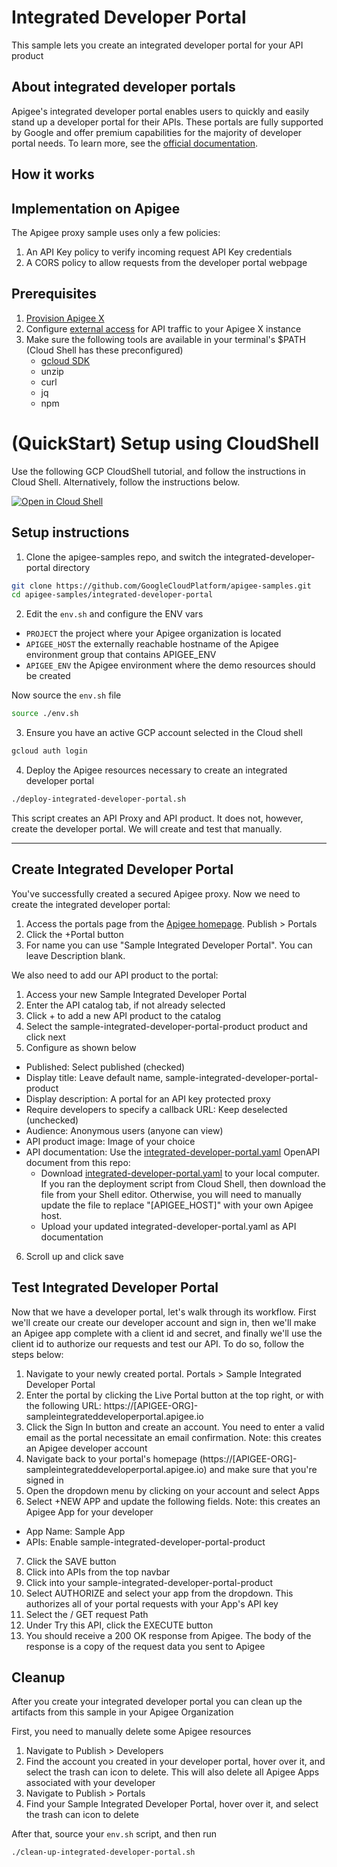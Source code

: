 # Integrated Developer Portal

This sample lets you create an integrated developer portal for your API product

## About integrated developer portals

Apigee's integrated developer portal enables users to quickly and easily stand up a developer portal for their APIs. These portals are fully supported by Google and offer premium capabilities for the majority of developer portal needs. To learn more, see the [official documentation](https://cloud.google.com/apigee/docs/api-platform/publish/portal/build-integrated-portal).

## How it works


## Implementation on Apigee 

The Apigee proxy sample uses only a few policies:
1. An API Key policy to verify incoming request API Key credentials
2. A CORS policy to allow requests from the developer portal webpage

## Prerequisites
1. [Provision Apigee X](https://cloud.google.com/apigee/docs/api-platform/get-started/provisioning-intro)
2. Configure [external access](https://cloud.google.com/apigee/docs/api-platform/get-started/configure-routing#external-access) for API traffic to your Apigee X instance
3. Make sure the following tools are available in your terminal's $PATH (Cloud Shell has these preconfigured)
    * [gcloud SDK](https://cloud.google.com/sdk/docs/install)
    * unzip
    * curl
    * jq
    * npm

# (QuickStart) Setup using CloudShell

Use the following GCP CloudShell tutorial, and follow the instructions in Cloud Shell. Alternatively, follow the instructions below.

[![Open in Cloud Shell](https://gstatic.com/cloudssh/images/open-btn.png)](https://ssh.cloud.google.com/cloudshell/open?cloudshell_git_repo=https://github.com/GoogleCloudPlatform/apigee-samples&cloudshell_git_branch=main&cloudshell_workspace=.&cloudshell_tutorial=integrated-developer-portal/docs/cloudshell-tutorial.md)

## Setup instructions

1. Clone the apigee-samples repo, and switch the integrated-developer-portal directory

```bash
git clone https://github.com/GoogleCloudPlatform/apigee-samples.git
cd apigee-samples/integrated-developer-portal
```

2. Edit the `env.sh` and configure the ENV vars

* `PROJECT` the project where your Apigee organization is located
* `APIGEE_HOST` the externally reachable hostname of the Apigee environment group that contains APIGEE_ENV
* `APIGEE_ENV` the Apigee environment where the demo resources should be created

Now source the `env.sh` file

```bash
source ./env.sh
```

3. Ensure you have an active GCP account selected in the Cloud shell

```sh
gcloud auth login
```

4. Deploy the Apigee resources necessary to create an integrated developer portal

```bash
./deploy-integrated-developer-portal.sh
```

This script creates an API Proxy and API product. It does not, however, create the developer portal. We will create and test that manually.

---
## Create Integrated Developer Portal

You've successfully created a secured Apigee proxy. Now we need to create the integrated developer portal:

1. Access the portals page from the [Apigee homepage](https://apigee.google.com). Publish > Portals
2. Click the +Portal button
3. For name you can use "Sample Integrated Developer Portal". You can leave Description blank.

We also need to add our API product to the portal:

1. Access your new Sample Integrated Developer Portal
2. Enter the API catalog tab, if not already selected
3. Click + to add a new API product to the catalog
4. Select the sample-integrated-developer-portal-product product and click next
5. Configure as shown below
- Published: Select published (checked)
- Display title: Leave default name, sample-integrated-developer-portal-product
- Display description: A portal for an API key protected proxy
- Require developers to specify a callback URL: Keep deselected (unchecked)
- Audience: Anonymous users (anyone can view)
- API product image: Image of your choice
- API documentation: Use the [integrated-developer-portal.yaml](integrated-developer-portal.yaml) OpenAPI document from this repo:
    - Download [integrated-developer-portal.yaml](integrated-developer-portal.yaml) to your local computer. If you ran the deployment script from Cloud Shell, then download the file from your Shell editor. Otherwise, you will need to manually update the file to replace "\[APIGEE_HOST\]" with your own Apigee host.
    - Upload your updated integrated-developer-portal.yaml as API documentation
6. Scroll up and click save

## Test Integrated Developer Portal

Now that we have a developer portal, let's walk through its workflow. First we'll create our create our developer account and sign in, then we'll make an Apigee app complete with a client id and secret, and finally we'll use the client id to authorize our requests and test our API. To do so, follow the steps below: 

1. Navigate to your newly created portal. Portals > Sample Integrated Developer Portal
2. Enter the portal by clicking the Live Portal button at the top right, or with the following URL: https://\[APIGEE-ORG\]-sampleintegrateddeveloperportal.apigee.io
3. Click the Sign In button and create an account. You need to enter a valid email as the portal necessitate an email confirmation. Note: this creates an Apigee developer account
4. Navigate back to your portal's homepage (https://\[APIGEE-ORG\]-sampleintegrateddeveloperportal.apigee.io) and make sure that you're signed in
5. Open the dropdown menu by clicking on your account and select Apps
6. Select +NEW APP and update the following fields. Note: this creates an Apigee App for your developer
- App Name: Sample App
- APIs: Enable sample-integrated-developer-portal-product
7. Click the SAVE button
8. Click into APIs from the top navbar
9. Click into your sample-integrated-developer-portal-product
10. Select AUTHORIZE and select your app from the dropdown. This authorizes all of your portal requests with your App's API key
11. Select the / GET request Path
12. Under Try this API, click the EXECUTE button
13. You should receive a 200 OK response from Apigee. The body of the response is a copy of the request data you sent to Apigee

## Cleanup

After you create your integrated developer portal you can clean up the artifacts from this sample in your Apigee Organization

First, you need to manually delete some Apigee resources
1. Navigate to Publish > Developers
2. Find the account you created in your developer portal, hover over it, and select the trash can icon to delete. This will also delete all Apigee Apps associated with your developer
3. Navigate to Publish > Portals
4. Find your Sample Integrated Developer Portal, hover over it, and select the trash can icon to delete

After that, source your `env.sh` script, and then run

```bash
./clean-up-integrated-developer-portal.sh
```